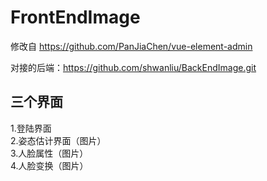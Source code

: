 # FrontEndImage

修改自 https://github.com/PanJiaChen/vue-element-admin

对接的后端：https://github.com/shwanliu/BackEndImage.git
## 三个界面
1.登陆界面 \
2.姿态估计界面（图片） \
3.人脸属性（图片） \
4.人脸变换（图片） 